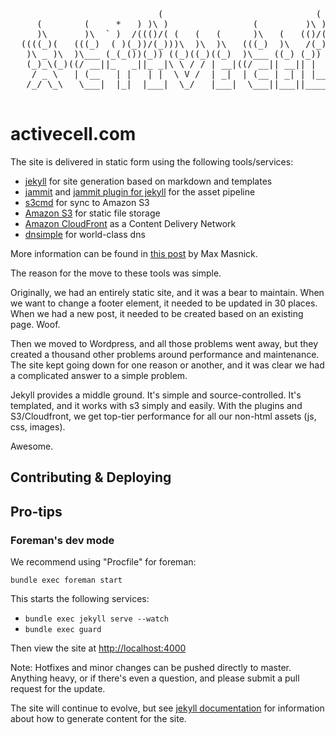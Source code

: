 <pre>
                            (                             (     (
     (        (     *   ) )\ )                (         )\ )  )\ )
     )\       )\  ` )  /((()/( (   (   (      )\   (   (()/( (()/(
  ((((_)(   (((_)  ( )(_))/(_)))\  )\  )\   (((_)  )\   /(_)) /(_))
   )\ _ )\  )\___ (_(_())(_)) ((_)((_)((_)  )\___ ((_) (_))  (_))
   (_)_\(_)((/ __||_   _||_ _|\ \ / / | __|((/ __|| __|| |   | |
    / _ \   | (__   | |   | |  \ V /  | _|  | (__ | _| | |__ | |__
   /_/ \_\   \___|  |_|  |___|  \_/   |___|  \___||___||____||____|

</pre>

activecell.com
==============

The site is delivered in static form using the following tools/services:

* [jekyll](http://github.com/mojombo/jekyll) for site generation based on markdown and templates
* [jammit](http://documentcloud.github.com/jammit/) and [jammit plugin for jekyll](https://gist.github.com/1224971) for the asset pipeline
* [s3cmd](http://s3tools.org/s3cmd) for sync to Amazon S3
* [Amazon S3](http://aws.amazon.com/s3/) for static file storage
* [Amazon CloudFront](http://aws.amazon.com/cloudfront/) as a Content Delivery Network
* [dnsimple](http://dnsimple.com) for world-class dns

More information can be found in [this post](http://www.maxmasnick.com/2012/01/21/jekyll_s3_cloudfront/) by Max Masnick.

The reason for the move to these tools was simple.

Originally, we had an entirely static site, and it was a bear to maintain. When we want to change a footer element, it needed to be updated in 30 places. When we had a new post, it needed to be created based on an existing page. Woof.

Then we moved to Wordpress, and all those problems went away, but they created a thousand other problems around performance and maintenance. The site kept going down for one reason or another, and it was clear we had a complicated answer to a simple problem.

Jekyll provides a middle ground. It's simple and source-controlled. It's templated, and it works with s3 simply and easily. With the plugins and S3/Cloudfront, we get top-tier performance for all our non-html assets (js, css, images).

Awesome.

Contributing & Deploying
------------------------

## Pro-tips
### Foreman's dev mode
We recommend using "Procfile" for foreman:

    bundle exec foreman start

This starts the following services:

* `bundle exec jekyll serve --watch`
* `bundle exec guard`

Then view the site at [http://localhost:4000](http://localhost:4000/)

Note: Hotfixes and minor changes can be pushed directly to master. Anything heavy, or if there's even a question, and please submit a pull request for the update.

The site will continue to evolve, but see [jekyll documentation](http://github.com/mojombo/jekyll) for information about how to generate content for the site.